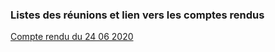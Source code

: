 ### Listes des réunions et lien vers les comptes rendus
[Compte rendu du 24 06 2020](2020_06_24_CR)
